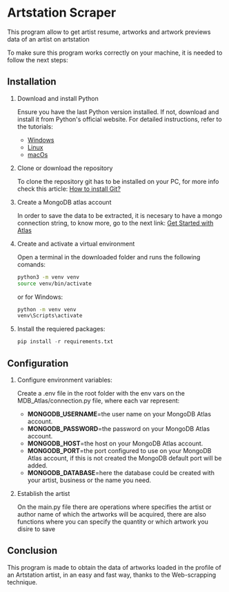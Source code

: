 # Artstation Scraper
This program allow to get artist resume, artworks and artwork previews data of an artist on artstation 

To make sure this program works correctly on your machine, it is needed to follow the next steps:

## Installation
1. Download and install Python

    Ensure you have the last Python version installed. If not, download and install it from Python's official website. For detailed instructions, refer to the tutorials:
    - [Windows]
    - [Linux]
    - [macOs]
2. Clone or download the repository

    To clone the repository git has to be installed on your PC, for more info check this article: [How to install Git?]
3. Create a MongoDB atlas account

    In order to save the data to be extracted, it is necesary to have a mongo connection string, to know more, go to the next link: [Get Started with Atlas]
4. Create and activate a virtual environment

    Open a terminal in the downloaded folder and runs the following comands:
    ```bash
    python3 -m venv venv
    source venv/bin/activate
    ```
    or for Windows:
    ```sh
    python -m venv venv
    venv\Scripts\activate
    ```
5. Install the requiered packages:
    ```python
    pip install -r requirements.txt
    ```

## Configuration
1. Configure environment variables:

    Create a .env file in the root folder with the env vars on the MDB_Atlas/connection.py file, where each var represent:
    - **MONGODB_USERNAME**=the user name on your MongoDB Atlas account.
    - **MONGODB_PASSWORD**=the password on your MongoDB Atlas account.
    - **MONGODB_HOST**=the host on your MongoDB Atlas account.
    - **MONGODB_PORT**=the port configured to use on your MongoDB Atlas account, if this is not created the MongoDB default port will be added.
    - **MONGODB_DATABASE**=here the database could be created with your artist, business or the  name you need.
2. Establish the artist

    On the main.py file there are operations where specifies the artist or author name of which the artworks will be acquired, there are also functions where you can specify the quantity or which artwork you disire to save

## Conclusion
This program is made to obtain the data of artworks loaded in the profile of an Artstation artist, in an easy and fast way, thanks to the Web-scrapping technique.

[windows]: https://www.geeksforgeeks.org/how-to-install-python-on-windows/

[Linux]: https://www.geeksforgeeks.org/how-to-install-python-on-linux/

[macOs]: https://www.geeksforgeeks.org/how-to-download-and-install-python-latest-version-on-macos-mac-os-x/

[How to install Git?]: https://kinsta.com/es/base-de-conocimiento/instalar-git/

[Get Started with Atlas]: https://www.mongodb.com/docs/atlas/getting-started/
